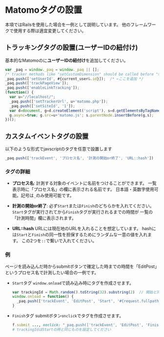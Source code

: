 # Matomoタグの設置
本項ではRailsを使用した場合を一例として説明しています。
他のフレームワークで使用する際は適宜変更してください。

## トラッキングタグの設置(ユーザーIDの紐付け)
基本的なMatomoのに**ユーザーIDの紐付け**を追加してください。
```javascript
var _paq = window._paq = window._paq || [];
/* tracker methods like "setCustomDimension" should be called before "trackPageView" */
_paq.push(['setUserId', #{current_user&.id}]);  /* ←ここを追加 */
_paq.push(['trackPageView']);
_paq.push(['enableLinkTracking']);
(function() {
  var u="//localhost/";
  _paq.push(['setTrackerUrl', u+'matomo.php']);
  _paq.push(['setSiteId', '1']);
  var d=document, g=d.createElement('script'), s=d.getElementsByTagName('script')[0];
  g.async=true; g.src=u+'matomo.js'; s.parentNode.insertBefore(g,s);
})();
```

## カスタムイベントタグの設置
以下のような形式でjavscriptのタグを任意で設置します
```javascript
_paq.push(['trackEvent', 'プロセス名', '計測の開始or終了', 'URL::hash'])
```
  ### タグの詳細
  - **プロセス名**: 
    計測する対象のイベントに名前をつけることができます。
    一覧表示時に「プロセス名」の欄に表示される名前です。
    日本語・英数字使用可能。記号は`_`のみ使用可能です。

  - **計測の開始or終了**: 
  必ず`Start`または`Finish`のどちらかを入れてください。
  `Start`タグが実行されてから`Finish`タグが実行されるまでの時間が
  一覧の「計測時間」欄に表示されます。

  - **URL::hash**
    URLには現在地のURLを入れることを想定しています。
    hashには`Start`と`Finish`の同一性を担保するためにランダムな一意の値を入れます。
    この2つを`::`で繋いで入れてください。

  ### 例
  ページを読み込んだ時からsubmitボタンで確定した時までの時間を「EditPost」というプロセス名で計測したい場合の一例です。
  - `Start`タグ
    `window.onload`で読み込み時にタグを作成させます。
    ```javascript
    var trackingId = Math.random().toString(32).substring(2)  // 開始と完了の同一性を判断する値を作っておく（被らない値であればよい）
    window.onload = function() {
      _paq.push(['trackEvent', 'EditPost', 'Start', '#{request.fullpath}' + '::' + trackingId])
    }
    ```

  - `Finish`タグ
    submitボタン`onclick`でタグを作成させます。
    ```ruby
    f.submit ..., onclick: "_paq.push(['trackEvent', 'EditPost', 'Finish', '#{request.fullpath}' + '::' + trackingId])"
    # trackingIdはStartの時と同じものを設定してください
    ```
